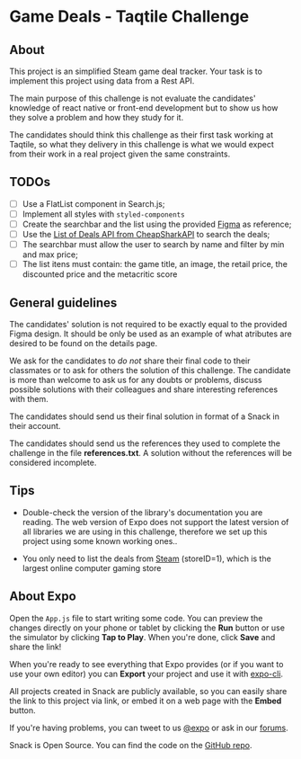 # Game Deals - Taqtile Challenge

## About

This project is an simplified Steam game deal tracker. Your task is to implement this project using data from a Rest API.

The main purpose of this challenge is not evaluate the candidates' knowledge of react native or front-end development but to show us how they solve a problem and how they study for it.

The candidates should think this challenge as their first task working at Taqtile, so what they delivery in this challenge is what we would expect from their work in a real project given the same constraints.

## TODOs

- [ ] Use a FlatList component in Search.js;
- [ ] Implement all styles with `styled-components`
- [ ] Create the searchbar and the list using the provided [Figma](https://www.figma.com/file/r61jkxnhBrO5nUG7jyqX0O/cheapshark---steam-(Copy)) as reference;
- [ ] Use the [List of Deals API from CheapSharkAPI](https://apidocs.cheapshark.com/#b9b738bf-2916-2a13-e40d-d05bccdce2ba) to search the deals;
- [ ] The searchbar must allow the user to search by name and filter by min and max price;
- [ ] The list itens must contain: the game title, an image, the retail price, the discounted price and the metacritic score

## General guidelines

The candidates' solution is not required to be exactly equal to the provided Figma design. It should be only be used as an example of what atributes are desired to be found on the details page.

We ask for the candidates to *do not* share their final code to their classmates or to ask for others the solution of this challenge. The candidate is more than welcome to ask us for any doubts or problems, discuss possible solutions with their colleagues and share interesting references with them.

The candidates should send us their final solution in format of a Snack in their account. 

The candidates should send us the references they used to complete the challenge in the file **references.txt**. A solution without the references will be considered incomplete.

## Tips

- Double-check the version of the library's documentation you are reading. The web version of Expo does not support the latest version of all libraries we are using in this challenge, therefore we set up this project using some known working ones..

- You only need to list the deals from [Steam](https://store.steampowered.com/) (storeID=1), which is the largest online computer gaming store

## About Expo

Open the `App.js` file to start writing some code. You can preview the changes directly on your phone or tablet by clicking the **Run** button or use the simulator by clicking **Tap to Play**. When you're done, click **Save** and share the link!

When you're ready to see everything that Expo provides (or if you want to use your own editor) you can **Export** your project and use it with [expo-cli](https://docs.expo.io/versions/latest/introduction/installation.html).

All projects created in Snack are publicly available, so you can easily share the link to this project via link, or embed it on a web page with the **Embed** button.

If you're having problems, you can tweet to us [@expo](https://twitter.com/expo) or ask in our [forums](https://forums.expo.io).

Snack is Open Source. You can find the code on the [GitHub repo](https://github.com/expo/snack-web).
